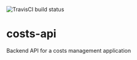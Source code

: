 ![TravisCI build status](https://travis-ci.org/cloeys/costs-api.svg?branch=master)
# costs-api
Backend API for a costs management application
